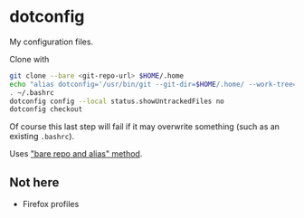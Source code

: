 # dotconfig

My configuration files.


Clone with
```bash
git clone --bare <git-repo-url> $HOME/.home
echo "alias dotconfig='/usr/bin/git --git-dir=$HOME/.home/ --work-tree=$HOME'" >> $HOME/.bashrc
. ~/.bashrc
dotconfig config --local status.showUntrackedFiles no
dotconfig checkout
```

Of course this last step will fail if it may overwrite something (such as an existing `.bashrc`).

Uses ["bare repo and alias" method](https://news.ycombinator.com/item?id=11070797).


## Not here

* Firefox profiles
